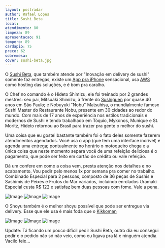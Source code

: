 ```yaml
---
layout: postradar
author: Rafael Lopes
title: Sushi Beta
local:
atendimento: 80
limpeza: 89
apresentacao: 91
tempero: 89
cardapio: 75
preco: 62
sobremesa:
cover: sushi-beta.jpg
---
```


O [Sushi Beta], que também atende por "Inovação em delivery de sushi" somente faz entregas, existe um [App pra iPhone](https://itunes.apple.com/us/app/sushi-beta/id979065642?mt=8) sensacional, usa [AWS](http://aws.amazon.com/) como hosting das soluções, e é bom pra caralho.

O Chef no comando é o Hideto Shimizu, ele foi treinado por 2 grandes mestres: seu pai, Mitsuaki Shimizu, à frente do [Sushiguen] por quase 40 anos em São Paulo; e Nobuyuki "Nobu" Matsuhisa, o mundialmente famoso Sushi Master do Restaurante Nobu, presente em 30 cidades ao redor do mundo. Com mais de 17 anos de experiência nos estilos tradicionais e modernos de Sushi e tendo trabalhado em Tóquio, Mykonos, Munique e St. Moritz, Hideto retornou ao Brasil para trazer pra gente o melhor do sushi.

Uma coisa que eu gostei bastante também foi o fato deles somente fazerem atendimentos agendados. Você usa o app (que tem uma interface incrível) e agenda uma entrega; pontualmente no horário o motoqueiro chega e a única coisa que neste momento separa você de uma refeição deliciosa é o pagamento, que pode ser feito em cartão de crédito ou vale refeição.

Dá um confere em como a coisa vem, presta atenção nos detalhes e no acabamento. Vou pedir pelo menos 1x por semana pra comer no trabalho. Combinado Especial para 2 pessoas, composto de 36 peças de Sushis e Sashimis de Peixes e Frutos do Mar variados, incluindo enrolados Uramaki Especial custa R$ 122 e satisfaz bem duas pessoas com fome. Vale a pena.

![Image](/media/712/sushi-beta-1.jpg)
![Image](/media/712/sushi-beta-2.jpg)
![Image](/media/712/sushi-beta-3.jpg)

O Shoyu também é o melhor shoyu possível que pode ser entregue via delivery. Esse que ele usa é mais foda que o [Kikkoman]

![Image](/media/712/sushi-beta-4.jpg)
![Image](/media/712/sushi-beta-5.jpg)
![Image](/media/712/sushi-beta-6.jpg)

Update: Tá ficando um pouco difícil pedir Sushi Beta, outro dia eu consegui pedir e o pedido não só não veio, como eu ligava pra lá e ninguém atendia. Vacilo feio...

[Sushi Beta]: http://http://www.sushibeta.com.br/
[Sushiguen]: /sushiguen
[Kikkoman]: http://www.kikkomanusa.com/index.html